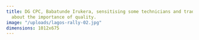 ```yaml
---
title: DG CPC, Babatunde Irukera, sensitising some technicians and traders in Lagos,
  about the importance of quality.
image: "/uploads/lagos-rally-02.jpg"
dimensions: 1012x675
---
```


